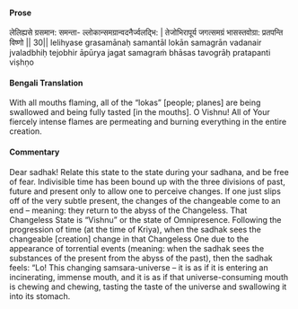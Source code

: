 #### Prose 

लेलिह्यसे ग्रसमान: समन्ता-
ल्लोकान्समग्रान्वदनैर्ज्वलद्भि: |
तेजोभिरापूर्य जगत्समग्रं
भासस्तवोग्रा: प्रतपन्ति विष्णो || 30||
lelihyase grasamānaḥ samantāl
lokān samagrān vadanair jvaladbhiḥ
tejobhir āpūrya jagat samagraṁ
bhāsas tavogrāḥ pratapanti viṣhṇo

 #### Bengali Translation 

With all mouths flaming, all of the “lokas” [people; planes] are being swallowed and being fully tasted [in the mouths]. O Vishnu! All of Your fiercely intense flames are permeating and burning everything in the entire creation. 

 #### Commentary 

Dear sadhak! Relate this state to the state during your sadhana, and be free of fear. Indivisible time has been bound up with the three divisions of past, future and present only to allow one to perceive changes. If one just slips off of the very subtle present, the changes of the changeable come to an end – meaning: they return to the abyss of the Changeless. That Changeless State is “Vishnu” or the state of Omnipresence. Following the progression of time (at the time of Kriya), when the sadhak sees the changeable [creation] change in that Changeless One due to the appearance of torrential events (meaning: when the sadhak sees the substances of the present from the abyss of the past), then the sadhak feels: “Lo! This changing samsara-universe – it is as if it is entering an incinerating, immense mouth, and it is as if that universe-consuming mouth is chewing and chewing, tasting the taste of the universe and swallowing it into its stomach. 